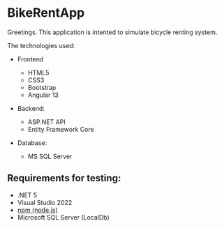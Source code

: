# BikeRentApp
Greetings. This application is intented to simulate bicycle renting system.

The technologies used:
- Frontend
  - HTML5
  - CSS3
  - Bootstrap
  - Angular 13
  
- Backend:
  - ASP.NET API
  - Entity Framework Core
  
- Database:
  - MS SQL Server
  
  

## Requirements for testing:
- .NET 5
- Visual Studio 2022
- [npm (node.js)](https://nodejs.org/)
- Microsoft SQL Server (LocalDb)


